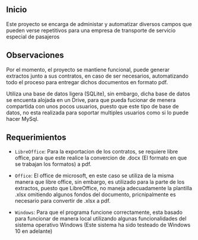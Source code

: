 ## Inicio

Este proyecto se encarga de administar y automatizar diversos campos que pueden verse repetitivos para una empresa de transporte de servicio especial de pasajeros

## Observaciones

Por el momento, el proyecto se mantiene funcional, puede generar extractos junto a sus contratos, en caso de ser necesarios, automatizando todo el proceso para entregar dichos documentos en formato pdf.

Utiliza una base de datos ligera (SQLite), sin embargo, dicha base de datos se encuenta alojada en un  Drive, para que pueda fucionar de menera compartida con unos pocos usuarios, puesto que este tipo de base de datos, no esta realizada para soportar multiples usuarios como si lo puede hacer MySql.

## Requerimientos

- `LibreOffice`: Para la exportacion de los contratos, se requiere libre office, para que este realice la convercion de .docx (El formato en que se trabajan los formatos) a pdf.
- `Office`: El office de microsoft, en este caso se utiliza de la misma manera que libre office, sin embargo, es utilizado para la parte de los extractos, puesto que LibreOffice, no maneja adecuadamente la plantilla .xlsx omitiendo algunos fondos del documento, pricnipalmente es necesario para convertir de .xlsx a pdf.

- `Windows`: Para que el programa funcione correctamente, esta basado para funcionar de manera local utilizando algunas funcionalidades del sistema operativo Windows (Este sistema ha sido testeado de Windows 10 en adelante)
